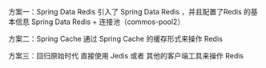 方案一：Spring Data Redis
引入了 Spring Data Redis ，并且配置了Redis 的基本信息
Spring Data Redis + 连接池（commos-pool2）

方案二：Spring Cache
通过 Spring Cache 的缓存形式来操作 Redis

方案三：回归原始时代
直接使用 Jedis 或者 其他的客户端工具来操作 Redis